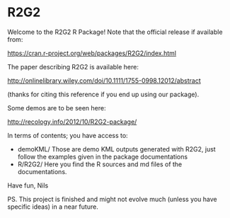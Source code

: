 # R2G2

Welcome to the R2G2 R Package! Note that the official release if available from:

https://cran.r-project.org/web/packages/R2G2/index.html

The paper describing R2G2 is available here:

http://onlinelibrary.wiley.com/doi/10.1111/1755-0998.12012/abstract

(thanks for citing this reference if you end up using our package).


Some demos are to be seen here:

http://recology.info/2012/10/R2G2-package/


In terms of contents; you have access to:
- demoKML/ Those are demo KML outputs generated with R2G2, just follow the examples given in the package documentations
- R/R2G2/ Here you find the R sources and md files of the documentations.

Have fun,
Nils

PS. This project is finished and might not evolve much (unless you have specific ideas) in a near future.
